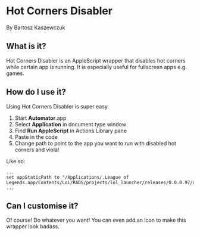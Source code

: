 Hot Corners Disabler
========================
By Bartosz Kaszewczuk

What is it?
-----------
Hot Corners Disabler is an AppleScript wrapper that disables hot corners while certain app is running. It is especially useful for fullscreen apps e.g. games.

How do I use it?
----------------
Using Hot Corners Disabler is super easy.

1. Start **Automator**.app
2. Select **Application** in document type window
3. Find **Run AppleScript** in Actions Library pane
4. Paste in the code
5. Change path to point to the app you want to run with disabled hot corners and viola!

Like so:
```applescript
...
set appStaticPath to "/Applications/.League of Legends.app/Contents/LoL/RADS/projects/lol_launcher/releases/0.0.0.97/deploy/LoLLauncher.app"...```
Can I customise it?
-------------------
Of course! Do whatever you want! You can even add an icon to make this wrapper look badass.